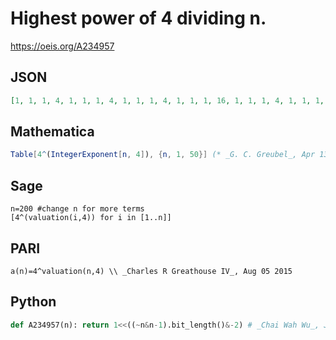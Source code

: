 # Highest power of 4 dividing n\.
https://oeis.org/A234957
## JSON
```JSON
[1, 1, 1, 4, 1, 1, 1, 4, 1, 1, 1, 4, 1, 1, 1, 16, 1, 1, 1, 4, 1, 1, 1, 4, 1, 1, 1, 4, 1, 1, 1, 16, 1, 1, 1, 4, 1, 1, 1, 4, 1, 1, 1, 4, 1, 1, 1, 16, 1, 1, 1, 4, 1, 1, 1, 4, 1, 1, 1, 4, 1, 1, 1, 64, 1, 1, 1, 4, 1, 1, 1, 4, 1, 1, 1, 4, 1, 1, 1, 16]
```
## Mathematica
```Mathematica
Table[4^(IntegerExponent[n, 4]), {n, 1, 50}] (* _G. C. Greubel_, Apr 13 2017 *)
```
## Sage
```Sage
n=200 #change n for more terms
[4^(valuation(i,4)) for i in [1..n]]
```
## PARI
```PARI
a(n)=4^valuation(n,4) \\ _Charles R Greathouse IV_, Aug 05 2015
```
## Python
```Python
def A234957(n): return 1<<((~n&n-1).bit_length()&-2) # _Chai Wah Wu_, Jul 08 2022
```
